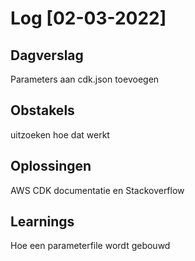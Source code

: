 # Log [02-03-2022]

## Dagverslag
Parameters aan cdk.json toevoegen

## Obstakels
uitzoeken hoe dat werkt

## Oplossingen
AWS CDK documentatie en Stackoverflow

## Learnings
Hoe een parameterfile wordt gebouwd